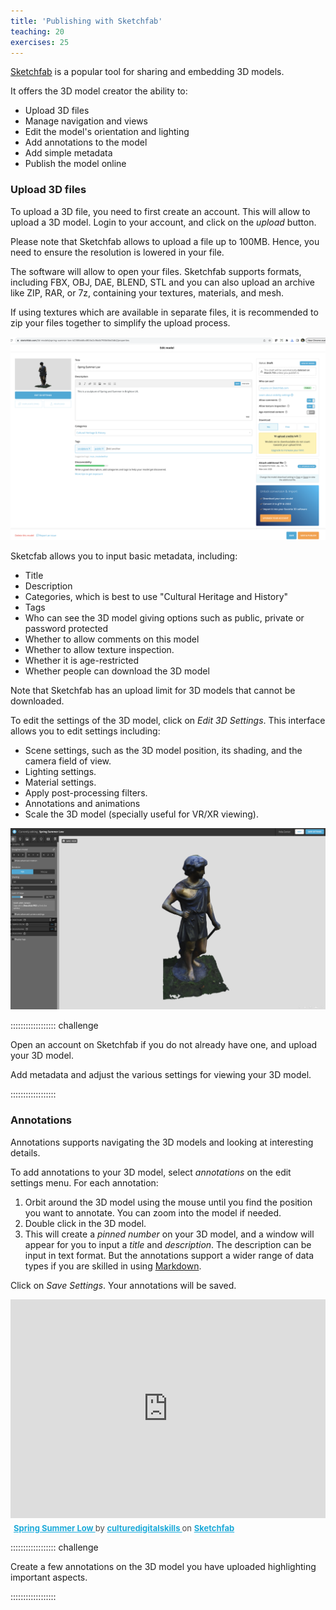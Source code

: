 ```yaml
---
title: 'Publishing with Sketchfab'
teaching: 20
exercises: 25
---
```


[Sketchfab](https://sketchfab.com/) is a popular tool for sharing and embedding 3D models. 

It offers the 3D model creator the ability to:

- Upload 3D files
- Manage navigation and views
- Edit the model's orientation and lighting
- Add annotations to the model
- Add simple metadata
- Publish the model online


### Upload 3D files

To upload a 3D file, you need to first create an account. This will allow
to upload a 3D model. Login to your account, and click on the *upload* button.

Please note that Sketchfab allows to upload a file up to 100MB. Hence, you need
to ensure the resolution is lowered in your file.

The software will allow to open your files. Sketchfab supports formats, including FBX, OBJ, DAE, BLEND, STL and you can also upload an archive like ZIP, RAR, or 7z, containing your textures, materials, and mesh.

If using textures which are available in separate files, 
it is recommended to zip your files together to simplify the upload process.

![Sketchfab interface to upload 3D model.](fig/uploadmodel.png)

Sketcfab allows you to input basic metadata, including:

- Title
- Description
- Categories, which is best to use "Cultural Heritage and History"
- Tags
- Who can see the 3D model giving options such as public, private or password protected
- Whether to allow comments on this model
- Whether to allow texture inspection. 
- Whether it is age-restricted 
- Whether people can download the 3D model

Note that Sketchfab has an upload limit for 3D models that cannot be downloaded.

To edit the settings of the 3D model, click on *Edit 3D Settings*. This interface allows you to edit settings including:

- Scene settings, such as the 3D model position, its shading, and the camera field of view.
- Lighting settings.
- Material settings.
- Apply post-processing filters.
- Annotations and animations
- Scale the 3D model (specially useful for VR/XR viewing).

![Interface to edit settings for the 3D model.](fig/editinterface.png)

:::::::::::::::::: challenge

Open an account on Sketchfab if you do not already have one, and upload your
3D model.

Add metadata and adjust the various settings for viewing your 3D model.

:::::::::::::::::: 

### Annotations

Annotations supports navigating the 3D models and looking at interesting details.

To add annotations to your 3D model, select *annotations* on the edit settings menu. For each annotation:

1. Orbit around the 3D model using the mouse until you find the position you want to annotate. You can zoom into the model if needed.
2. Double click in the 3D model.
3. This will create a *pinned number* on your 3D model, and a window will appear for you to input a *title*
and *description*. The description can be input in text format. But the annotations support a wider range
of data types if you are skilled in using [Markdown](https://www.markdownguide.org/).


Click on *Save Settings*. Your annotations will be saved.

<iframe title="Spring Summer Low" width="100%" height="350" frameborder="0" allowfullscreen mozallowfullscreen="true" webkitallowfullscreen="true" allow="autoplay; fullscreen; xr-spatial-tracking" xr-spatial-tracking execution-while-out-of-viewport execution-while-not-rendered web-share src="https://sketchfab.com/models/b2366eb8cd804e2c9bdb7f65b9bd3db2/embed"> </iframe> <p style="font-size: 13px; font-weight: normal; margin: 5px; color: #4A4A4A;"> <a href="https://sketchfab.com/3d-models/spring-summer-low-b2366eb8cd804e2c9bdb7f65b9bd3db2?utm_medium=embed&utm_campaign=share-popup&utm_content=b2366eb8cd804e2c9bdb7f65b9bd3db2" target="_blank" rel="nofollow" style="font-weight: bold; color: #1CAAD9;"> Spring Summer Low </a> by <a href="https://sketchfab.com/culturedigitalskills?utm_medium=embed&utm_campaign=share-popup&utm_content=b2366eb8cd804e2c9bdb7f65b9bd3db2" target="_blank" rel="nofollow" style="font-weight: bold; color: #1CAAD9;"> culturedigitalskills </a> on <a href="https://sketchfab.com?utm_medium=embed&utm_campaign=share-popup&utm_content=b2366eb8cd804e2c9bdb7f65b9bd3db2" target="_blank" rel="nofollow" style="font-weight: bold; color: #1CAAD9;">Sketchfab</a></p>


:::::::::::::::::: challenge

Create a few annotations on the 3D model you have uploaded highlighting important aspects.


:::::::::::::::::: 

